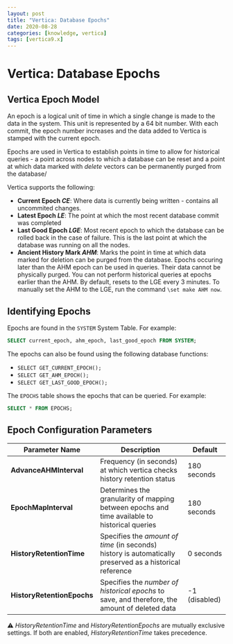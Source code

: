 ```yaml
---
layout: post
title: "Vertica: Database Epochs"
date: 2020-08-28
categories: [knowledge, vertica]
tags: [vertica9.x]
---
```


# Vertica: Database Epochs

## Vertica Epoch Model

An epoch is a logical unit of time in which a single change is made to the data in the system. This unit is represented by a 64 bit number. With each commit, the epoch number increases and the data added to Vertica is stamped with the current epoch.

Epochs are used in Vertica to establish points in time to allow for historical queries - a point across nodes to which a database can be reset and a point at which data marked with *delete* vectors can be permanently purged from the database/

Vertica supports the following:

- **Current Epoch *CE***: Where data is currently being written - contains all uncommited changes.
- **Latest Epoch *LE***: The point at which the most recent database commit was completed
- **Last Good Epoch *LGE***: Most recent epoch to which the database can be rolled back in the case of failure. This is the last point at which the database was running on all the nodes.
- **Ancient History Mark *AHM***: Marks the point in time at which data marked for deletion can be purged from the database.  Epochs occuring later than the AHM epoch can be used in queries. Their data cannot be physically purged. You can not perform historical queries at epochs earlier than the AHM. By default, resets to the LGE every 3 minutes. To manually set the AHM to the LGE, run the command `\set make AHM now`.

## Identifying Epochs

Epochs are found in the `SYSTEM` System Table. For example:

```sql
SELECT current_epoch, ahm_epoch, last_good_epoch FROM SYSTEM;
```

The epochs can also be found using the following database functions:

- `SELECT GET_CURRENT_EPOCH();`
- `SELECT GET_AHM_EPOCH();`
- `SELECT GET_LAST_GOOD_EPOCH();`

The `EPOCHS` table shows the epochs that can be queried. For example:

```sql
SELECT * FROM EPOCHS;
```

## Epoch Configuration Parameters

| Parameter Name             	| Description                                                                                              	| Default       	|
|----------------------------	|----------------------------------------------------------------------------------------------------------	|---------------	|
| **AdvanceAHMInterval**     	| Frequency (in seconds) at which vertica checks history retention status                                  	| 180 seconds   	|
| **EpochMapInterval**       	| Determines the granularity of mapping between epochs and time available to historical queries            	| 180 seconds   	|
| **HistoryRetentionTime**   	| Specifies the *amount of time* (in seconds) history is automatically preserved as a historical reference 	| 0 seconds     	|
| **HistoryRetentionEpochs** 	| Specifies the *number of historical epochs* to save, and therefore, the amount of deleted data           	| -1 (disabled) 	|

⚠ *HistoryRetentionTime* and *HistoryRetentionEpochs* are mutually exclusive settings. If both are enabled, *HistoryRetentionTime* takes precedence.